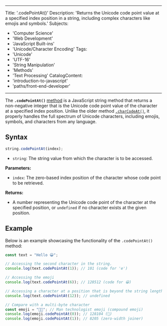 ---
Title: '.codePointAt()'
Description: 'Returns the Unicode code point value at a specified index position in a string, including complex characters like emojis and symbols.'
Subjects: 
  - 'Computer Science'
  - 'Web Development'
  - 'JavaScript Built-ins'
  - 'Unicode/Character Encoding'
Tags:
  - 'Unicode'
  - 'UTF-16'
  - 'String Manipulation'
  - 'Methods'
  - 'Text Processing'
CatalogContent:
  - 'introduction-to-javascript'
  - 'paths/front-end-developer'
 ---

The **`.codePointAt()`** [method](https://www.codecademy.com/resources/docs/javascript/methods) is a JavaScript string method that returns a non-negative integer that is the Unicode code point value of the character at a specified index position. Unlike the older method [`.charCodeAt()`](https://www.codecademy.com/resources/docs/javascript/concepts/strings/charCodeAt/charCodeAt.md), it properly handles the full spectrum of Unicode characters, including emojis, symbols, and characters from any language.

## Syntax

```js
string.codePointAt(index);
```
- `string`: The string value from which the character is to be accessed.

**Parameters:**
- `index`: The zero-based index position of the character whose code point to be retrieved.

**Returns:**
- A number representing the Unicode code point of the character at the specified position, or `undefined` if no character exists at the given position.

## Example

Below is an example showcasing the functionality of the `.codePointAt()` method:

```js
const text = "Hello 😀";

// Accessing the second character in the string.
console.log(text.codePointAt(1)); // 101 (code for 'e')

// Accessing the emoji
console.log(text.codePointAt(6)); // 128512 (code for 😀)

// Accessing a character at a position that is beyond the string length.
console.log(text.codePointAt(12)); // undefined

// Compare with a multi-byte character
const emoji = "👨‍💻"; // Man technologist emoji (compound emoji)
console.log(emoji.codePointAt(0)); // 128104 (👨)
console.log(emoji.codePointAt(1)); // 8205 (zero-width joiner)
```